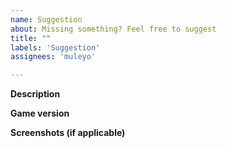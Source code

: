 ```yaml
---
name: Suggestion
about: Missing something? Feel free to suggest
title: ""
labels: 'Suggestion'
assignees: 'muleyo'

---
```


**Description**

**Game version**

**Screenshots (if applicable)**
